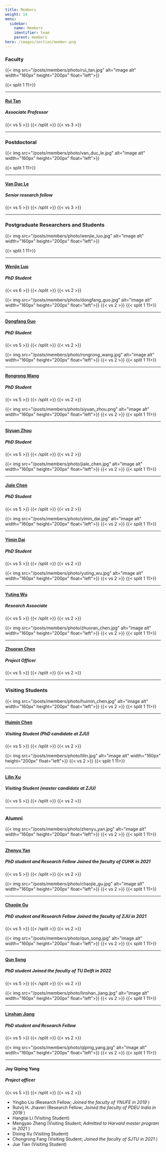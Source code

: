 ```yaml
---
title: Members
weight: 14
menu:
  sidebar:
    name: Members
    identifier: team
    parent: members
hero: /images/section/member.png
---
```

### Faculty

{{< img src="/posts/members/photo/rui_tan.jpg" alt="image alt" width="160px" height="200px" float="left">}}

{{< split 1 11>}}

---

#### [Rui Tan](https://rrwang1.github.io/posts/members/faculty/)

##### Associate Professor

{{< vs 5 >}}
{{< /split >}}
{{< vs 3 >}}

---

### Postdoctoral

{{< img src="/posts/members/photo/van_duc_le.jpg" alt="image alt" width="160px" height="200px" float="left">}}

{{< split 1 11>}}

---

#### [Van Duc Le](https://rrwang1.github.io/posts/members/staff/)

##### Senior research fellow

{{< vs 5 >}}
{{< /split >}}
{{< vs 3 >}}

---

### Postgraduate Researchers and Students

{{< img src="/posts/members/photo/wenjie_luo.jpg" alt="image alt" width="160px" height="200px" float="left">}}

{{< split 1 11>}}

---

#### [Wenjie Luo](https://rrwang1.github.io/posts/members/phd/wenjie/)

##### PhD Student

{{< vs 6 >}}
{{< /split >}}
{{< vs 2 >}}

{{< img src="/posts/members/photo/dongfang_guo.jpg" alt="image alt" width="160px" height="200px" float="left">}}
{{< vs 2 >}}
{{< split 1 11>}}

---

#### [Dongfang Guo](https://rrwang1.github.io/posts/members/phd/dongfang/)

##### PhD Student

{{< vs 5 >}}
{{< /split >}}
{{< vs 2 >}}

{{< img src="/posts/members/photo/rongrong_wang.jpg" alt="image alt" width="160px" height="200px" float="left">}}
{{< vs 2 >}}
{{< split 1 11>}}

---

#### [Rongrong Wang](https://rrwang1.github.io/posts/members/phd/rongrong/)

##### PhD Student

{{< vs 5 >}}
{{< /split >}}
{{< vs 2 >}}

{{< img src="/posts/members/photo/siyuan_zhou.png" alt="image alt" width="160px" height="200px" float="left">}}
{{< vs 2 >}}
{{< split 1 11>}}

---

#### [Siyuan Zhou](https://rrwang1.github.io/posts/members/phd/siyuan/)

##### PhD Student

{{< vs 5 >}}
{{< /split >}}
{{< vs 2 >}}

{{< img src="/posts/members/photo/jiale_chen.jpg" alt="image alt" width="160px" height="200px" float="left">}}
{{< vs 2 >}}
{{< split 1 11>}}

---

#### [Jiale Chen](https://rrwang1.github.io/posts/members/phd/jiale/)

##### PhD Student

{{< vs 5 >}}
{{< /split >}}
{{< vs 2 >}}

{{< img src="/posts/members/photo/yimin_dai.jpg" alt="image alt" width="160px" height="200px" float="left">}}
{{< vs 2 >}}
{{< split 1 11>}}

---

#### [Yimin Dai](https://rrwang1.github.io/posts/members/phd/yimin/)

##### PhD Student

{{< vs 5 >}}
{{< /split >}}
{{< vs 2 >}}

{{< img src="/posts/members/photo/yuting_wu.jpg" alt="image alt" width="160px" height="200px" float="left">}}
{{< vs 2 >}}
{{< split 1 11>}}

---

#### [Yuting Wu](https://rrwang1.github.io/posts/members/phd/yuting/)

##### Research Associate

{{< vs 5 >}}
{{< /split >}}
{{< vs 2 >}}

{{< img src="/posts/members/photo/zhuoran_chen.jpg" alt="image alt" width="160px" height="200px" float="left">}}
{{< vs 2 >}}
{{< split 1 11>}}

---

#### [Zhuoran Chen](https://rrwang1.github.io/posts/members/phd/zhuoran/)

##### Project Officer

{{< vs 5 >}}
{{< /split >}}
{{< vs 2 >}}

---

### Visiting Students

{{< img src="/posts/members/photo/huimin_chen.jpg" alt="image alt" width="160px" height="200px" float="left">}}
{{< vs 2 >}}
{{< split 1 11>}}

---

#### [Huimin Chen](https://rrwang1.github.io/posts/members/visit/huimin/)

##### Visiting Student (PhD candidate at ZJU)

{{< vs 5 >}}
{{< /split >}}
{{< vs 2 >}}

{{< img src="/posts/members/photo/lilin.jpg" alt="image alt" width="160px" height="200px" float="left">}}
{{< vs 2 >}}
{{< split 1 11>}}

---

#### [Lilin Xu](https://rrwang1.github.io/posts/members/visit/lilin/)

##### Visiting Student (master candidate at ZJU)

{{< vs 5 >}}
{{< /split >}}
{{< vs 2 >}}

---

### Alumni

{{< img src="/posts/members/photo/zhenyu_yan.jpg" alt="image alt" width="160px" height="200px" float="left">}}
{{< vs 2 >}}
{{< split 1 11>}}

---

#### [Zhenyu Yan](https://yanzhenyu.com/)

##### PhD student and Research Fellow *Joined the faculty of CUHK in 2021*

{{< vs 5 >}}
{{< /split >}}
{{< vs 2 >}}

{{< img src="/posts/members/photo/chaojie_gu.jpg" alt="image alt" width="160px" height="200px" float="left">}}
{{< vs 2 >}}
{{< split 1 11>}}

---

#### [Chaojie Gu](https://chaojiegu.github.io/)

##### PhD student and Research Fellow *Joined the faculty of ZJU in 2021*

{{< vs 5 >}}
{{< /split >}}
{{< vs 2 >}}

{{< img src="/posts/members/photo/qun_song.jpg" alt="image alt" width="160px" height="200px" float="left">}}
{{< vs 2 >}}
{{< split 1 11>}}

---

#### [Qun Song](https://song-qun.github.io/)

##### PhD student  *Joined the faculty of TU Delft in 2022*

{{< vs 5 >}}
{{< /split >}}
{{< vs 2 >}}

{{< img src="/posts/members/photo/linshan_jiang.jpg" alt="image alt" width="160px" height="200px" float="left">}}
{{< vs 2 >}}
{{< split 1 11>}}

---

#### [Linshan Jiang](https://scholar.google.com.sg/citations?user=S01E5-cAAAAJ&hl=en)

##### PhD student and Research Fellow

{{< vs 5 >}}
{{< /split >}}
{{< vs 2 >}}

{{< img src="/posts/members/photo/qiping_yang.jpg" alt="image alt" width="160px" height="200px" float="left">}}
{{< vs 2 >}}
{{< split 1 11>}}

---

#### Joy Qiping Yang

##### Project officer

{{< vs 5 >}}
{{< /split >}}
{{< vs 2 >}}

- Yingbo Liu (Research Fellow; *Joined the faculty of YNUFE in 2019* )
- Rutvij H. Jhaveri (Research Fellow; *Joined the faculty of PDEU India in 2019* )
- Hangtai Li (Visiting Student)
- Mengyao Zheng (Visiting Student; *Admitted to Harvard master program in 2021* )
- Dixing Xu (Visiting Student)
- Chongrong Fang (Visiting Student; *Joined the faculty of SJTU in 2021* )
- Jue Tian (Visiting Student)
